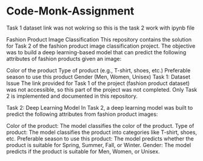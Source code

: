 # Code-Monk-Assignment


Task 1 dataset link was not wokring so this is the task 2 work with ipynb file

Fashion Product Image Classification
This repository contains the solution for Task 2 of the fashion product image classification project. The objective was to build a deep learning-based model that can predict the following attributes of fashion products given an image:

Color of the product
Type of product (e.g., T-shirt, shoes, etc.)
Preferable season to use this product
Gender (Men, Women, Unisex)
Task 1: Dataset Issue
The link provided for Task 1 of the project (fashion product dataset) was not accessible, so this part of the project was not completed. Only Task 2 is implemented and documented in this repository.

Task 2: Deep Learning Model
In Task 2, a deep learning model was built to predict the following attributes from fashion product images:

Color of the product: The model classifies the color of the product.
Type of product: The model classifies the product into categories like T-shirt, shoes, etc.
Preferable season to use this product: The model predicts whether the product is suitable for Spring, Summer, Fall, or Winter.
Gender: The model predicts if the product is suitable for Men, Women, or Unisex.
